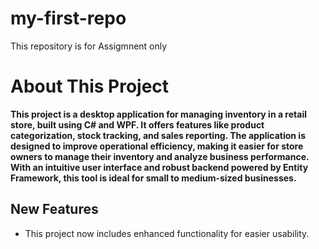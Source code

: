 # my-first-repo
This repository is for Assigmnent only
# About This Project
**This project is a desktop application for managing inventory in a retail store, built using C# and WPF. It offers features like product categorization, stock tracking, and sales reporting. The application is designed to improve operational efficiency, making it easier for store owners to manage their inventory and analyze business performance. With an intuitive user interface and robust backend powered by Entity Framework, this tool is ideal for small to medium-sized businesses.**


## New Features
- This project now includes enhanced functionality for easier usability.
